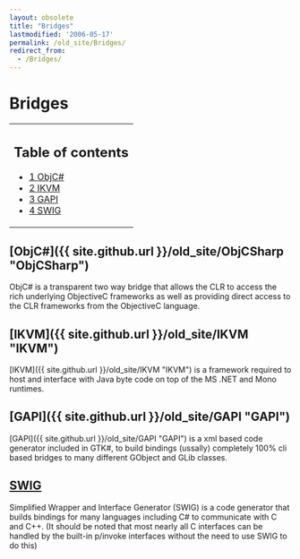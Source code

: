 ```yaml
---
layout: obsolete
title: "Bridges"
lastmodified: '2006-05-17'
permalink: /old_site/Bridges/
redirect_from:
  - /Bridges/
---
```


Bridges
=======

<table>
<col width="100%" />
<tbody>
<tr class="odd">
<td align="left"><h2>Table of contents</h2>
<ul>
<li><a href="#objc">1 ObjC#</a></li>
<li><a href="#ikvm">2 IKVM</a></li>
<li><a href="#gapi">3 GAPI</a></li>
<li><a href="#swig">4 SWIG</a></li>
</ul></td>
</tr>
</tbody>
</table>

[ObjC\#]({{ site.github.url }}/old_site/ObjCSharp "ObjCSharp")
------------------------------------------------------------

ObjC\# is a transparent two way bridge that allows the CLR to access the rich underlying ObjectiveC frameworks as well as providing direct access to the CLR frameworks from the ObjectiveC language.

[IKVM]({{ site.github.url }}/old_site/IKVM "IKVM")
------------------------------------------------

[IKVM]({{ site.github.url }}/old_site/IKVM "IKVM") is a framework required to host and interface with Java byte code on top of the MS .NET and Mono runtimes.

[GAPI]({{ site.github.url }}/old_site/GAPI "GAPI")
------------------------------------------------

[GAPI]({{ site.github.url }}/old_site/GAPI "GAPI") is a xml based code generator included in GTK\#, to build bindings (ussally) completely 100% cli based bridges to many different GObject and GLib classes.

[SWIG](http://www.swig.org)
---------------------------

Simplified Wrapper and Interface Generator (SWIG) is a code generator that builds bindings for many languages including C\# to communicate with C and C++. (It should be noted that most nearly all C interfaces can be handled by the built-in p/invoke interfaces without the need to use SWIG to do this)

